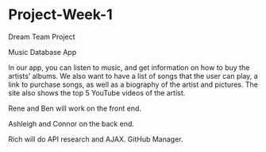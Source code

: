 # Project-Week-1

Dream Team Project

Music Database App

In our app, you can listen to music, and get information on how to buy the artists’ albums. We also want to have a list of songs that the user can play, a link to purchase songs, as well as a biography of the artist and pictures. The site also shows the top 5 YouTube videos of the artist.



Rene and Ben will work on the front end.

Ashleigh and Connor on the back end.

Rich will do API research and AJAX. GitHub Manager.

